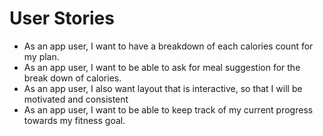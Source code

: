 # User Stories
* As an app user, I want to have a breakdown of each calories count for my plan.
* As an app user, I want to be able to ask for meal suggestion for the break down of calories.
* As an app user, I also want layout that is interactive, so that I will be motivated and consistent
* As an app user, I want to be able to keep track of my current progress towards my fitness goal.